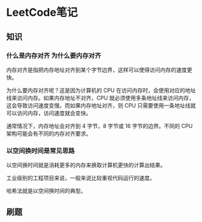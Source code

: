 # LeetCode笔记

## 知识

### 什么是内存对齐 为什么要内存对齐

内存对齐是指把内存地址对齐到某个字节边界，这样可以使得访问内存的速度更快。

为什么要内存对齐呢？这是因为计算机的 CPU 在访问内存时，会使用对应的地址线来访问内存。如果内存地址不对齐，CPU 就必须使用多条地址线来访问内存，这会导致访问速度变慢。而如果内存地址对齐，则 CPU 只需要使用一条地址线就可以访问内存，访问速度就会变快。

通常情况下，内存地址会对齐到 4 字节，8 字节或 16 字节的边界。不同的 CPU 架构可能会有不同的内存对齐要求。

### 以空间换时间是常见思路

以空间换时间就是消耗更多的内存来换取计算机更快的计算出结果。

工业级别的工程项目来说，一般来说比较重视代码运行的速度。

哈希法就是以空间换时间的典型。

## 刷题

